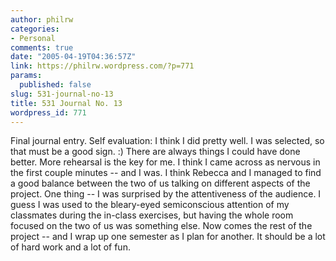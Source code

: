 ```yaml
---
author: philrw
categories:
- Personal
comments: true
date: "2005-04-19T04:36:57Z"
link: https://philrw.wordpress.com/?p=771
params:
  published: false
slug: 531-journal-no-13
title: 531 Journal No. 13
wordpress_id: 771
---
```


Final journal entry. Self evaluation: I think I did pretty well. I was selected, so that must be a good sign. :) There are always things I could have done better. More rehearsal is the key for me. I think I came across as nervous in the first couple minutes -- and I was. I think Rebecca and I managed to find a good balance between the two of us talking on different aspects of the project. One thing -- I was surprised by the attentiveness of the audience. I guess I was used to the bleary-eyed semiconscious attention of my classmates during the in-class exercises, but having the whole room focused on the two of us was something else. Now comes the rest of the project -- and I wrap up one semester as I plan for another. It should be a lot of hard work and a lot of fun.
